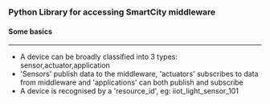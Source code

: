### Python Library for accessing SmartCity middleware

#### Some basics
---

- A device can be broadly classified into 3 types: sensor,actuator,application
- 'Sensors' publish data to the middleware, 'actuators' subscribes to data from middleware and 'applications' can both publish and subscribe
- A device is recognised by a 'resource_id', eg: iiot_light_sensor_101


 

